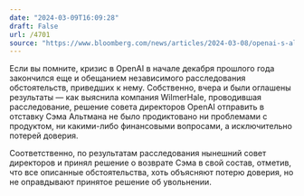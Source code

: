 ```yaml
---
date: "2024-03-09T16:09:28"
draft: False
url: /4701
source: "https://www.bloomberg.com/news/articles/2024-03-08/openai-s-altman-returns-to-board-after-probe-clears-him"
---
```


Если вы помните, кризис в OpenAI в начале декабря прошлого года закончился еще и обещанием независимого расследования обстоятельств, приведших к нему. Собственно, вчера и были оглашены результаты — как выяснила компания WilmerHale, проводившая расследование, решение совета директоров OpenAI отправить в отставку Сэма Альтмана не было продиктовано ни проблемами с продуктом, ни какими-либо финансовыми вопросами, а исключительно потерей доверия. 

Соответственно, по результатам расследования нынешний совет директоров и принял решение о возврате Сэма в свой состав, отметив, что все описанные обстоятельства, хоть объясняют потерю доверия, но не оправдывают принятое решение об увольнении.
